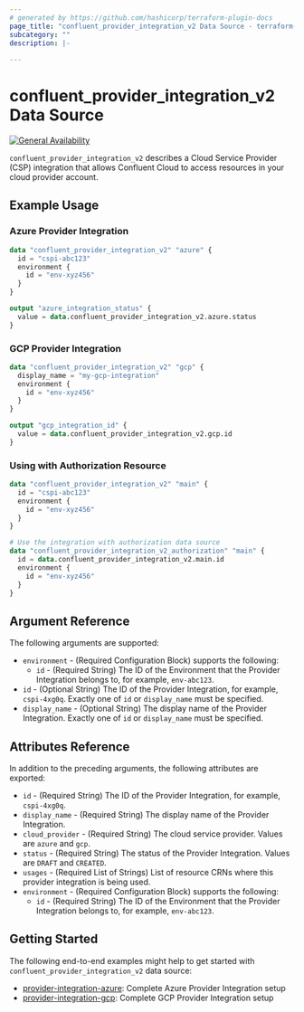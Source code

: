 ```yaml
---
# generated by https://github.com/hashicorp/terraform-plugin-docs
page_title: "confluent_provider_integration_v2 Data Source - terraform-provider-confluent"
subcategory: ""
description: |-
  
---
```


# confluent_provider_integration_v2 Data Source

[![General Availability](https://img.shields.io/badge/Lifecycle%20Stage-General%20Availability-%2345c6e8)](https://docs.confluent.io/cloud/current/api.html#section/Versioning/API-Lifecycle-Policy)

`confluent_provider_integration_v2` describes a Cloud Service Provider (CSP) integration that allows Confluent Cloud to access resources in your cloud provider account.

## Example Usage

### Azure Provider Integration

```terraform
data "confluent_provider_integration_v2" "azure" {
  id = "cspi-abc123"
  environment {
    id = "env-xyz456"
  }
}

output "azure_integration_status" {
  value = data.confluent_provider_integration_v2.azure.status
}
```

### GCP Provider Integration

```terraform
data "confluent_provider_integration_v2" "gcp" {
  display_name = "my-gcp-integration"
  environment {
    id = "env-xyz456"
  }
}

output "gcp_integration_id" {
  value = data.confluent_provider_integration_v2.gcp.id
}
```

### Using with Authorization Resource

```terraform
data "confluent_provider_integration_v2" "main" {
  id = "cspi-abc123"
  environment {
    id = "env-xyz456"
  }
}

# Use the integration with authorization data source
data "confluent_provider_integration_v2_authorization" "main" {
  id = data.confluent_provider_integration_v2.main.id
  environment {
    id = "env-xyz456"
  }
}
```

<!-- schema generated by tfplugindocs -->
## Argument Reference

The following arguments are supported:

- `environment` - (Required Configuration Block) supports the following:
    - `id` - (Required String) The ID of the Environment that the Provider Integration belongs to, for example, `env-abc123`.
- `id` - (Optional String) The ID of the Provider Integration, for example, `cspi-4xg0q`. Exactly one of `id` or `display_name` must be specified.
- `display_name` - (Optional String) The display name of the Provider Integration. Exactly one of `id` or `display_name` must be specified.

## Attributes Reference

In addition to the preceding arguments, the following attributes are exported:

- `id` - (Required String) The ID of the Provider Integration, for example, `cspi-4xg0q`.
- `display_name` - (Required String) The display name of the Provider Integration.
- `cloud_provider` - (Required String) The cloud service provider. Values are `azure` and `gcp`.
- `status` - (Required String) The status of the Provider Integration. Values are `DRAFT` and `CREATED`.
- `usages` - (Required List of Strings) List of resource CRNs where this provider integration is being used.
- `environment` - (Required Configuration Block) supports the following:
    - `id` - (Required String) The ID of the Environment that the Provider Integration belongs to, for example, `env-abc123`.

## Getting Started

The following end-to-end examples might help to get started with `confluent_provider_integration_v2` data source:
* [provider-integration-azure](https://github.com/confluentinc/terraform-provider-confluent/tree/master/examples/configurations/provider-integration-azure): Complete Azure Provider Integration setup
* [provider-integration-gcp](https://github.com/confluentinc/terraform-provider-confluent/tree/master/examples/configurations/provider-integration-gcp): Complete GCP Provider Integration setup